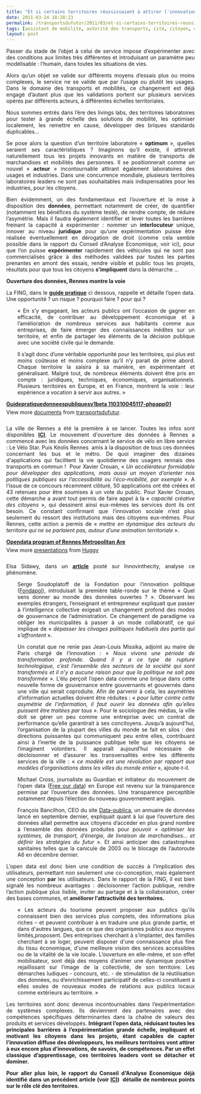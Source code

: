 ```yaml
---
title: "Et si certains territoires réussissaient à attirer l'innovation, à devenir le parfait laboratoire vivant grande échelle ?"
date: 2011-03-24 18:28:23
permalink: /transportsdufutur/2011/03/et-si-certains-territoires-reussissaient-a-attirer-linnovation-a-devenir-le-parfait-laboratoire-viva.html
tags: [assistant de mobilité, autorité des transports, cité, citoyen, collectivité, innovation, open innovation, open source, partage de données, territoire]
layout: post
---
```


<p style="text-align: justify">Passer du stade de l’objet à celui de service impose d’expérimenter avec des conditions aux limites très différentes et introduisant un paramètre peu modélisable : l’humain, dans toutes les situations de vies.</p> <p style="text-align: justify">Alors qu’un objet se valide sur différents moyens d’essais plus ou moins complexes, le service ne se valide que par l’usage ou plutôt les usages. Dans le domaine des transports et mobilités, ce changement est déjà engagé d’autant plus que les validations portent sur plusieurs services opérés par différents acteurs, à différentes échelles territoriales.</p> <p style="text-align: justify">Nous sommes entrés dans l’ère des livings labs, des territoires laboratoires pour tester à grande échelle des solutions de mobilité, les optimiser localement, les remettre en cause, développer des briques standards duplicables…</p> <p style="text-align: justify">Se pose alors la question d’un territoire laboratoire « <strong>optimum</strong> », quelles seraient ses caractéristiques ? Imaginons qu’il existe, il attirerait naturellement tous les projets innovants en matière de transports de marchandises et mobilités des personnes. Il se positionnerait comme un nouvel « <strong>acteur</strong> » incontournable attirant également laboratoires des usages et industries. Dans une concurrence mondiale, plusieurs territoires laboratoires leaders ne sont pas souhaitables mais indispensables pour les industries, pour les citoyens.</p>   <!--more-->   <p style="text-align: justify">Bien évidemment, un des fondamentaux est l’ouverture et la mise à disposition des <strong>données</strong>, permettant notamment de créer, de quantifier (notamment les bénéfices du système testé), de rendre compte, de réduire l’asymétrie. Mais il faudra également identifier et lever toutes les barrières freinant la capacité à expérimenter : nommer un <strong>interlocuteur</strong> unique, innover au niveau <strong>juridique</strong> pour qu’une expérimentation puisse être réalisée éventuellement en dérogation de droit (comme cela semble possible dans le rapport du Conseil d’Analyse Economique, voir ici), pour que l’on puisse <strong>expérimenter</strong> rapidement des véhicules qui ne sont pas commercialisés grâce à des méthodes validées par toutes les parties prenantes en amont des essais, rendre visible et public tous les projets, résultats pour que tous les citoyens <strong>s’impliquent</strong> dans la démarche …</p> <p style="text-align: justify"><strong>Ouverture des données, Rennes montre la voie</strong></p> <p style="text-align: justify">La FING, dans le <strong><a href="http://fing.org/?Guide-pratique-de-l-ouverture-des">guide pratique</a></strong> ci dessous, rappelle et détaille l’open data. Une opportunité ? un risque ? pourquoi faire ? pour qui ?</p> <p style="text-align: justify;padding-left: 30px">« En s’y engageant, les acteurs publics ont l’occasion de gagner en efficacité, de contribuer au développement économique et à l’amélioration de nombreux services aux habitants comme aux entreprises, de faire émerger des connaissances inédites sur un territoire, et enfin de partager les éléments de la décision publique avec une société civile qui le demande.</p> <p style="text-align: justify;padding-left: 30px">Il s’agit donc d’une véritable opportunité pour les territoires, qui plus est moins coûteuse et moins complexe qu’il n’y parait de prime abord. Chaque territoire la saisira à sa manière, en expérimentant et généralisant. Malgré tout, de nombreux éléments doivent être pris en compte : juridiques, techniques, économiques, organisationnels. Plusieurs territoires en Europe, et en France, montrent la voie : leur expérience a vocation à servir aux autres. »</p> <div id="__ss_7376483" style="text-align: justify;width: 477px"><strong style="margin: 12px 0 4px"><a href="http://www.slideshare.net/transportsdufutur/guidepratiquedonneespubliquesv1beta-110310045117phpapp01" title="Guidepratiquedonneespubliquesv1beta 110310045117-phpapp01">Guidepratiquedonneespubliquesv1beta 110310045117-phpapp01</a></strong>         <div style="padding: 5px 0 12px">View more <a href="http://www.slideshare.net/">documents</a> from <a href="http://www.slideshare.net/transportsdufutur">transportsdufutur</a>.</div> </div> <p style="text-align: justify">La ville de Rennes a été la première à se lancer. Toutes les infos sont disponibles <strong><a href="http://www.data.rennes-metropole.fr/">ICI</a></strong>. Le mouvement d'ouverture des données à Rennes a commencé avec les données concernant le service de vélo en libre service : Le Vélo Star. Puis Kéolis Rennes  amis à la disposition de tous ces données concernant les bus et le métro. De quoi imaginer des dizaines d'applications qui facilitent la vie quotidienne des usagers rennais des transports en commun !  Pour Xavier Crouan, « <em>Un accélérateur formidable pour développer des applications, mais aussi un moyen d’orienter nos politiques publiques sur l’accessibilité ou l’éco-mobilité, par exemple</em> ». A l’issue de ce concours récemment clôturé, 50 applications ont été créées et 43 retenues pour être soumises à un vote du public. Pour Xavier Crouan, cette démarche a avant tout permis de faire appel à la « <em>capacité créative des citoyens</em> », qui dessinent ainsi eux-mêmes les services dont ils ont besoin. Ce constant confirmant que l’innovation sociale n’est plus seulement du ressort des institutions mais des citoyens eux-mêmes. Pour Rennes, cette action a permis de « <em>mettre en dynamique des acteurs du territoire qui ne se parlaient pas, autour d’une animation territoriale</em> ».</p> <div id="__ss_4710764" style="text-align: justify;width: 425px"><strong style="margin: 12px 0 4px"><a href="http://www.slideshare.net/Huggy/opendata-program-of-rennes-metropolitan-are" title="Opendata program of Rennes Metropolitan Are">Opendata program of Rennes Metropolitan Are</a></strong>         <div style="padding: 5px 0 12px">View more <a href="http://www.slideshare.net/">presentations</a> from <a href="http://www.slideshare.net/Huggy">Huggy</a></div> </div> <p style="text-align: justify">Elsa Sidawy, dans un <strong><a href="http://www.innovcity.fr/2011/03/17/l%25E2%2580%2599open-data-pousse-les-villes-a-collaborer-avec-les-citoyens/">article</a></strong> posté sur Innovinthecity, analyse ce phénomène.</p> <p style="text-align: justify;padding-left: 30px">Serge Soudoplatoff de la Fondation pour l’innovation politique (<a href="http://www.fondapol.org/" target="_blank">Fondapol</a>), introduisait la première table-ronde sur le thème « Quel sens donner au monde des données ouvertes ? ». Observant les exemples étrangers, l’enseignant et entrepreneur expliquait que passer à l’intelligence collective exigeait un changement profond des modes de gouvernance de l’administration. Ce changement de paradigme va obliger les municipalités à passer à un mode collaboratif, ce qui implique de « <em>dépasser les clivages politiques habituels des partis qui s’affrontent </em>».</p> <p style="text-align: justify;padding-left: 30px">Un constat que ne renie pas Jean-Louis Missika, adjoint au maire de Paris chargé de l’innovation : « <em>Nous vivons une période de transformation profonde. Quand il y a ce type de rupture technologique, c’est l’ensemble des secteurs de la société qui sont transformés et il n’y a aucune raison pour que la politique ne soit pas transformée</em> ». L’élu perçoit l’open data comme une brique dans cette nouvelle forme de gouvernance entre gouvernants et gouvernés dans une ville qui serait coproduite. Afin de parvenir à cela, les asymétries d’information actuelles doivent être réduites : « <em>pour lutter contre cette asymétrie de l’information, il faut ouvrir les données afin qu’elles puissent être traitées par tous </em>». Pour le sociologue des médias, la ville doit se gérer un peu comme une entreprise avec un contrat de performance qu’elle garantirait à ses concitoyens. Jusqu’à aujourd’hui, l’organisation de la plupart des villes du monde se fait en silos : des directions puissantes qui communiquent peu entre elles, contribuant ainsi à l’inertie de la puissance publique telle que les citoyens se l’imaginent volontiers. Il apparaît aujourd’hui nécessaire de décloisonner et d’assurer les transversalités entre les différents services de la ville : «<em> ce modèle est une révolution par rapport aux modèles d’organisations dans les villes du monde entier</em> », ajoute-t-il.</p> <p style="text-align: justify;padding-left: 30px">Michael Cross, journaliste au Guardian et initiateur du mouvement de l’open data (<a href="http://www.freeourdata.org.uk/" target="_blank">Free our data</a>) en Europe est revenu sur la transparence permise par l’ouverture des données. Une transparence perceptible notamment depuis l’élection du nouveau gouvernement anglais.</p> <p style="text-align: justify;padding-left: 30px">François Bancilhon, CEO du site <a href="http://www.data-publica.com/" target="_blank">Data-publica</a>, un annuaire de données lancé en septembre dernier, expliquait quant à lui que l’ouverture des données allait permettre aux citoyens d’accéder en plus grand nombre à l’ensemble des données produites pour pouvoir «<em> optimiser les systèmes, de transport, d’énergie, de livraison de marchandises… et définir les stratégies du futur</em> ». Et ainsi anticiper des catastrophes sanitaires telles que la canicule de 2003 ou le blocage de l’autoroute A6 en décembre dernier.</p> <p style="text-align: justify">L’open data est donc bien une condition de succès à l’implication des utilisateurs, permettant non seulement une co-conception, mais également une conception <strong>par</strong> les utilisateurs. Dans le rapport de la FING, il est bien signalé les nombreux avantages : décloisonner l’action publique, rendre l’action publique plus lisible, inviter au partage et à la collaboration, créer des bases communes, et <strong>améliorer l’attractivité des territoires.</strong></p> <p style="text-align: justify;padding-left: 30px">« Les acteurs du tourisme peuvent proposer aux publics qu'ils connaissent bien des services plus complets, des informations plus riches – et peuvent contribuer à en traduire une plus grande partie, et dans d'autres langues, que ce que des organismes publics aux moyens limités,proposent. Des entreprises cherchant à s'implanter, des familles cherchant à se loger, peuvent disposer d'une connaissance plus fine du tissu économique, d'une meilleure vision des services accessibles ou de la vitalité de la vie locale. L’ouverture en elle-même, et son effet mobilisateur, sont déjà des moyens d’animer une dynamique positive rejaillissant sur l’image de la collectivité, de son territoire. Les démarches ludiques - concours, etc. - de stimulation de la réutilisation des données, ou d’enrichissement participatif de celles-ci constituent à elles seules de nouveaux modes de relations aux publics locaux comme extérieurs au territoire. »</p> <p style="text-align: justify">Les territoires sont donc devenus incontournables dans l’expérimentation de systèmes complexes. Ils deviennent des partenaires avec des compétences spécifiques déterminantes dans la chaîne de valeurs des produits et services développés. <strong>Intégrant l’open data, réduisant toutes les principales barrières à l’expérimentation grande échelle, impliquant et motivant les citoyens dans les projets, étant capables de capter l’innovation diffuse des développeurs, les meilleurs territoires vont attirer à eux encore plus d’innovations, de savoirs, de compétences. Par un effet classique d’apprentissage, ces territoires leaders vont se détacher et dominer.</strong></p> <p style="text-align: justify"><strong>Pour aller plus loin, le rapport du Conseil d'Analyse Economique déjà identifié dans un précédent article (voir <a href="https://gabrielplassat.github.io/transportsdufutur/2010/10/creativite-et-innovations-dans-les-territoires-plus-dans-les-usages-que-dans-les-technologies.html" target="_blank">ICI</a>)  détaille de nombreux points sur le rôle clé des territoires. </strong></p>
